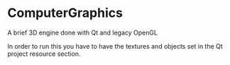 ComputerGraphics
================

A brief 3D engine done with Qt and legacy OpenGL

In order to run this you have to have the textures and objects set in the Qt project resource section.
